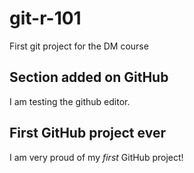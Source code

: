 # git-r-101

First git project for the DM course

## Section added on GitHub

I am testing the github editor.

## First GitHub project ever

I am very proud of my *first* GitHub project!

